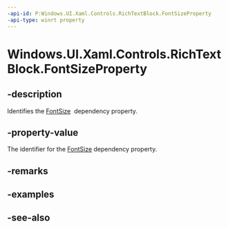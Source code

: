 ```yaml
---
-api-id: P:Windows.UI.Xaml.Controls.RichTextBlock.FontSizeProperty
-api-type: winrt property
---
```


<!-- Property syntax
public Windows.UI.Xaml.DependencyProperty FontSizeProperty { get; }
-->

# Windows.UI.Xaml.Controls.RichTextBlock.FontSizeProperty

## -description
Identifies the [FontSize](richtextblock_fontsize.md)  dependency property.



## -property-value
The identifier for the [FontSize](richtextblock_fontsize.md) dependency property.

## -remarks

## -examples

## -see-also
